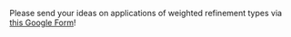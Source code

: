 Please send your ideas on applications of weighted refinement types 
via [this Google Form](https://forms.gle/fA948tpAezL5iKRF9)!